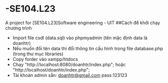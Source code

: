 # -SE104.L23
A project for [SE104.L23]Software engineering - UIT
##Cách để khởi chạy chương trình
- Import file csdl (data.sql) vào phpmyadmin (tên mặc định data là doanhtr)
- Nếu muốn đổi tên data thì đổi thông tin cấu hình trong file database.php (trong thư mục libraries)
- Copy forder vào xampp/htdocs
- Chạy "http://localhost:8080/doanhtr/index.php"; hoặc "http://localhost/doanhtr/index.php";
- Tài khoản admin sẵn: doanhtr@gmail.com pass:123123
